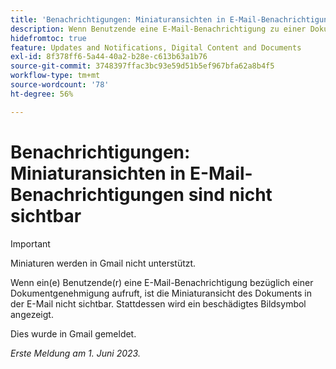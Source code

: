 ```yaml
---
title: 'Benachrichtigungen: Miniaturansichten in E-Mail-Benachrichtigungen sind nicht sichtbar'
description: Wenn Benutzende eine E-Mail-Benachrichtigung zu einer Dokumentgenehmigung anzeigen, wird die Miniaturansicht des Dokuments nicht in der E-Mail angezeigt.
hidefromtoc: true
feature: Updates and Notifications, Digital Content and Documents
exl-id: 8f378ff6-5a44-40a2-b28e-c613b63a1b76
source-git-commit: 3748397ffac3bc93e59d51b5ef967bfa62a8b4f5
workflow-type: tm+mt
source-wordcount: '78'
ht-degree: 56%

---
```


# Benachrichtigungen: Miniaturansichten in E-Mail-Benachrichtigungen sind nicht sichtbar

<!-- 
>[!NOTE]
>
>This issue was fixed on July 29, 2024.

-->

>[!IMPORTANT]
>
>Miniaturen werden in Gmail nicht unterstützt.

Wenn ein(e) Benutzende(r) eine E-Mail-Benachrichtigung bezüglich einer Dokumentgenehmigung aufruft, ist die Miniaturansicht des Dokuments in der E-Mail nicht sichtbar. Stattdessen wird ein beschädigtes Bildsymbol angezeigt.

Dies wurde in Gmail gemeldet.

_Erste Meldung am 1. Juni 2023._
